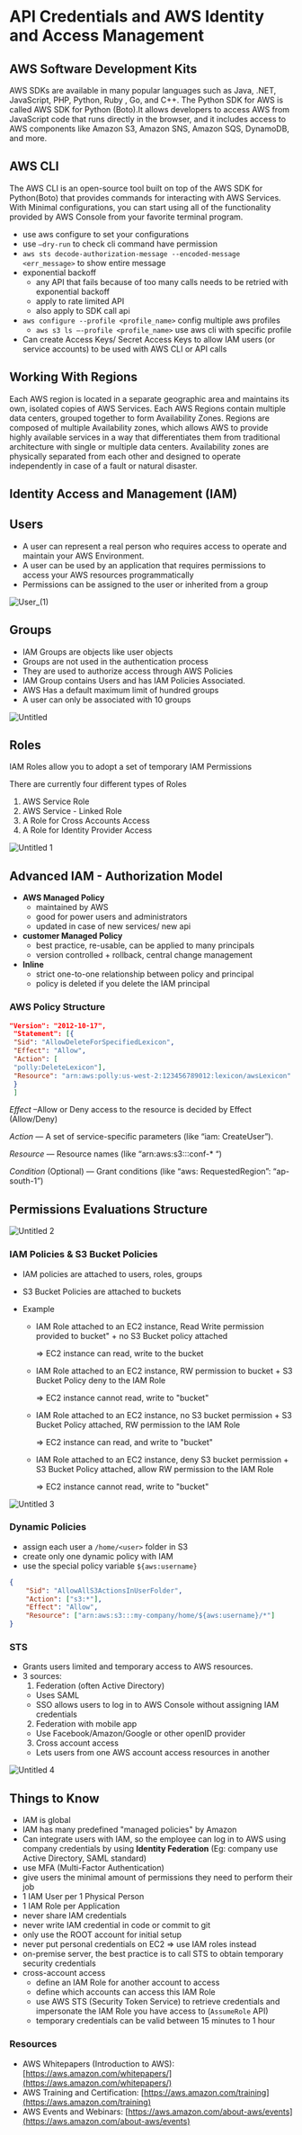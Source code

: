 # API Credentials and AWS Identity and Access Management

## AWS Software Development Kits

AWS SDKs are available in many popular languages such as Java, .NET, JavaScript, PHP, Python, Ruby , Go, and C++. The Python SDK for AWS is called AWS SDK for Python (Boto).It allows developers to access AWS from JavaScript code that runs directly in the browser, and it includes access to AWS components like Amazon S3, Amazon SNS, Amazon SQS, DynamoDB, and more.

## AWS CLI

The AWS CLI is an open-source tool built on top of the AWS SDK for Python(Boto) that provides commands for interacting with AWS Services. With Minimal configurations, you can start using all of the functionality provided by AWS Console from your favorite terminal program.

- use aws configure to set your configurations
- use `—dry-run` to check cli command have permission
- `aws sts decode-authorization-message --encoded-message <err_message>` to show entire message
- exponential backoff
  - any API that fails because of too many calls needs to be retried with exponential backoff
  - apply to rate limited API
  - also apply to SDK call api
- `aws configure --profile <profile_name>` config multiple aws profiles
  - `aws s3 ls —-profile <profile_name>` use aws cli with specific profile
- Can create Access Keys/ Secret Access Keys to allow IAM users (or service accounts) to be used with AWS CLI or API calls

## Working With Regions

Each AWS region is located in a separate geographic area and maintains its own, isolated copies of AWS Services. Each AWS Regions contain multiple data centers, grouped together to form Availability Zones. Regions are composed of multiple Availability zones, which allows AWS to provide highly available services in a way that differentiates them from traditional architecture with single or multiple data centers. Availability zones are physically separated from each other and designed to operate independently in case of a fault or natural disaster.

## Identity Access and Management (IAM)

## Users

- A user can represent a real person who requires access to operate and maintain your AWS Environment.
- A user can be used by an application that requires permissions to access your AWS resources programmatically
- Permissions can be assigned to the user or inherited from a group

 ![User_(1)](https://user-images.githubusercontent.com/53600644/193903172-f657b6db-eb8c-4b1a-a092-8eba574a137e.png)

## Groups

- IAM Groups are objects like user objects
- Groups are not used in the authentication process
- They are used to authorize access through AWS Policies
- IAM Group contains Users and has IAM Policies Associated.
- AWS Has a default maximum limit of hundred groups
- A user can only be associated with 10 groups

![Untitled](https://user-images.githubusercontent.com/53600644/193903219-678f4cbc-28c4-4e24-b066-853a78c1766f.png)


## Roles

IAM Roles allow you to adopt a set of temporary IAM Permissions

There are currently four different types of Roles

1. AWS Service Role
2. AWS Service - Linked Role
3. A Role for Cross Accounts Access
4. A Role for Identity Provider Access

![Untitled 1](https://user-images.githubusercontent.com/53600644/193903285-de101e3d-cec6-4d26-8eb9-155c443c24ed.png)


## Advanced IAM - Authorization Model

- **AWS Managed Policy**
  - maintained by AWS
  - good for power users and administrators
  - updated in case of new services/ new api
- **customer Managed Policy**
  - best practice, re-usable, can be applied to many principals
  - version controlled + rollback, central change management
- **Inline**
  - strict one-to-one relationship between policy and principal
  - policy is deleted if you delete the IAM principal

### AWS Policy Structure

```json
"Version": "2012-10-17",
 "Statement": [{
 "Sid": "AllowDeleteForSpecifiedLexicon",
 "Effect": "Allow",
 "Action": [
 "polly:DeleteLexicon"],
 "Resource": "arn:aws:polly:us-west-2:123456789012:lexicon/awsLexicon"
 }
 ]

```

*Effect* –Allow or Deny access to the resource is decided by Effect (Allow/Deny)

*Action* — A set of service-specific parameters (like “iam: CreateUser”).

*Resource* — Resource names (like “arn:aws:s3:::conf-* “)

*Condition* (Optional) — Grant conditions (like “aws: RequestedRegion”: “ap-south-1”)

## Permissions Evaluations Structure
![Untitled 2](https://user-images.githubusercontent.com/53600644/193903420-341e8f9a-65bd-498f-843c-7bc68a8d184b.png)


### IAM Policies & S3 Bucket Policies

- IAM policies are attached to users, roles, groups
- S3 Bucket Policies are attached to buckets

- Example
  
  - IAM Role attached to an EC2 instance, Read Write permission provided to bucket" + no S3 Bucket policy attached
    
    ⇒ EC2 instance can read, write to the bucket
    
  - IAM Role attached to an EC2 instance, RW permission to bucket + S3 Bucket Policy deny to the IAM Role
    
    ⇒ EC2 instance cannot read, write to "bucket"
    
  - IAM Role attached to an EC2 instance, no S3 bucket permission + S3 Bucket Policy attached, RW permission to the IAM Role
    
    ⇒ EC2 instance can read, and write to "bucket"
    
  - IAM Role attached to an EC2 instance, deny S3 bucket permission + S3 Bucket Policy attached, allow RW permission to the IAM Role
    
    ⇒ EC2 instance cannot read, write to "bucket"

![Untitled 3](https://user-images.githubusercontent.com/53600644/193903450-7a395f6c-19a1-4e5e-82f1-11ba5725346e.png)


### Dynamic Policies

- assign each user a `/home/<user>` folder in S3
- create only one dynamic policy with IAM
- use the special policy variable `${aws:username}`

```json
{
    "Sid": "AllowAllS3ActionsInUserFolder",
    "Action": ["s3:*"],
    "Effect": "Allow",
    "Resource": ["arn:aws:s3:::my-company/home/${aws:username}/*"]
}
```

### STS

- Grants users limited and temporary access to AWS resources.
- 3 sources:
  1. Federation (often Active Directory)
    - Uses SAML
    - SSO allows users to log in to AWS Console without assigning IAM credentials
  2. Federation with mobile app
    - Use Facebook/Amazon/Google or other openID provider
  3. Cross account access
    - Lets users from one AWS account access resources in another

![Untitled 4](https://user-images.githubusercontent.com/53600644/193903552-860c46c7-cfbf-471d-be9a-e83be93ebb21.png)


## Things to Know

- IAM is global
- IAM has many predefined "managed policies" by Amazon
- Can integrate users with IAM, so the employee can log in to AWS using company credentials by using **Identity Federation** (Eg: company use Active Directory, SAML standard)
- use MFA (Multi-Factor Authentication)
- give users the minimal amount of permissions they need to perform their job
- 1 IAM User per 1 Physical Person
- 1 IAM Role per Application
- never share IAM credentials
- never write IAM credential in code or commit to git
- only use the ROOT account for initial setup
- never put personal credentials on EC2 ⇒ use IAM roles instead
- on-premise server, the best practice is to call STS to obtain temporary security credentials
- cross-account access
  - define an IAM Role for another account to access
  - define which accounts can access this IAM Role
  - use AWS STS (Security Token Service) to retrieve credentials and impersonate the IAM Role you have access to (`AssumeRole` API)
  - temporary credentials can be valid between 15 minutes to 1 hour

### Resources

* AWS Whitepapers (Introduction to AWS):
[https://aws.amazon.com/whitepapers/](https://aws.amazon.com/whitepapers/)
* AWS Training and Certification:
[https://aws.amazon.com/training](https://aws.amazon.com/training)
* AWS Events and Webinars:
[https://aws.amazon.com/about-aws/events](https://aws.amazon.com/about-aws/events)
